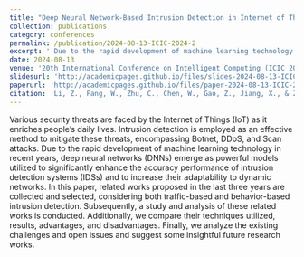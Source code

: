 ```yaml
---
title: "Deep Neural Network-Based Intrusion Detection in Internet of Things: A State-of-the-Art Review"
collection: publications
category: conferences
permalink: /publication/2024-08-13-ICIC-2024-2
excerpt: ' Due to the rapid development of machine learning technology in recent years, deep neural networks (DNNs) emerge as powerful models utilized to significantly enhance the accuracy performance of intrusion detection systems (IDSs) and to increase their adaptability to dynamic networks. In this paper, related works in the last three years are collected and selected, considering both traffic-based and behavior-based intrusion detection. Subsequently, a study and analysis of these related works is conducted. Additionally, we compare their techniques utilized, results, advantages, and disadvantages. Finally, we analyze the existing challenges and open issues and suggest some insightful future research works.'
date: 2024-08-13
venue: '20th International Conference on Intelligent Computing (ICIC 2024)'
slidesurl: 'http://academicpages.github.io/files/slides-2024-08-13-ICIC-2024-2.pdf'
paperurl: 'http://academicpages.github.io/files/paper-2024-08-13-ICIC-2024-2.pdf'
citation: 'Li, Z., Fang, W., Zhu, C., Chen, W., Gao, Z., Jiang, X., & Zhang, W. (2024, August). Deep Neural Network-Based Intrusion Detection in Internet of Things: A State-of-the-Art Review. In International Conference on Intelligent Computing (pp. 13-23). Singapore: Springer Nature Singapore.'
---
```


Various security threats are faced by the Internet of Things (IoT) as it enriches people’s daily lives. Intrusion detection is employed as an effective method to mitigate these threats, encompassing Botnet, DDoS, and Scan attacks. Due to the rapid development of machine learning technology in recent years, deep neural networks (DNNs) emerge as powerful models utilized to significantly enhance the accuracy performance of intrusion detection systems (IDSs) and to increase their adaptability to dynamic networks. In this paper, related works proposed in the last three years are collected and selected, considering both traffic-based and behavior-based intrusion detection. Subsequently, a study and analysis of these related works is conducted. Additionally, we compare their techniques utilized, results, advantages, and disadvantages. Finally, we analyze the existing challenges and open issues and suggest some insightful future research works.
